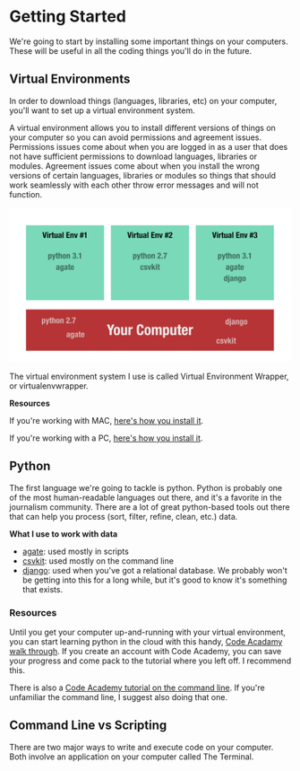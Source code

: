 # Getting Started
We're going to start by installing some important things on your computers. These will be useful in all the coding things you'll do in the future.

## Virtual Environments
In order to download things (languages, libraries, etc) on your computer, you'll want to set up a virtual environment system.

A virtual environment allows you to install different versions of things on your computer so you can avoid permissions and agreement issues. Permissions issues come about when you are logged in as a user that does not have sufficient permissions to download languages, libraries or modules. Agreement issues come about when you install the wrong versions of certain languages, libraries or modules so things that should work seamlessly with each other throw error messages and will not function.

![virtual environment illustration](./img/virtualenv.jpg)

The virtual environment system I use is called Virtual Environment Wrapper, or virtualenvwrapper. 


**Resources**

If you're working with MAC, [here's how you install it](http://virtualenvwrapper.readthedocs.io/en/latest/install.html).

If you're working with a PC, [here's how you install it](http://timmyreilly.azurewebsites.net/python-pip-virtualenv-installation-on-windows/).


## Python
The first language we're going to tackle is python. Python is probably one of the most human-readable languages out there, and it's a favorite in the journalism community. There are a lot of great python-based tools out there that can help you process (sort, filter, refine, clean, etc.) data.

**What I use to work with data**

- [agate](http://agate.readthedocs.io/en/1.6.0/about.html): used mostly in scripts
- [csvkit](https://csvkit.readthedocs.io/en/1.0.2/): used mostly on the command line
- [django](https://docs.djangoproject.com/en/1.11/): used when you've got a relational database. We probably won't be getting into this for a long while, but it's good to know it's something that exists.

### Resources

Until you get your computer up-and-running with your virtual environment, you can start learning python in the cloud with this handy, [Code Acadamy walk through](https://www.codecademy.com/learn/learn-python). If you create an account with Code Academy, you can save your progress and come pack to the tutorial where you left off. I recommend this.

There is also a [Code Academy tutorial on the command line](https://www.codecademy.com/learn/learn-the-command-line). If you're unfamiliar the command line, I suggest also doing that one.

## Command Line vs Scripting
There are two major ways to write and execute code on your computer. Both involve an application on your computer called The Terminal.
